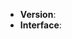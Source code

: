﻿<!--
Thank you for reporting an issue.
Plese fill the template when you reporting a new issue, thanks!

感謝您的試用與愛用並回報問題。
您可能得要確認使用的是最新版本的工具，有些問題已經在最新版本修復完畢。

若是您使用後問題已解決，請記得回來關掉本議題。若仍發現有相關問題，可重開這個議題。
若是有不同的問題，麻煩請另外開個議題來修正。

若是希望新增網站，請 **一個網站開一個議題，除了在標題說明要新增網站，並加上網站名稱**。
增加網站往往需要耗費時間、作許多考量，煩請附個其他網站未揭載之作品。

請在提交問題的同時，附帶如下信息，方便我們盡快幫您解決問題，謝謝。
-->

* **Version**: <!-- 您使用的 work_crawler 為哪個版本: 安裝包, 懶人安裝法 -->
* **Interface**: <!-- 您使用的 work_crawler 為哪個介面: 圖形介面, 命令行介面 -->

<!-- 請描述出了什麼問題、造成問題的操作步驟，您可貼上錯誤訊息或者執行時的畫面 -->


